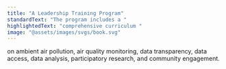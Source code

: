```yaml
---
title: "A Leadership Training Program"
standardText: "The program includes a "
highlightedText: "comprehensive curriculum "
image: "@assets/images/svgs/book.svg"
---
```


on ambient air pollution, air quality monitoring, data transparency, data access, data analysis, participatory research, and community engagement.
